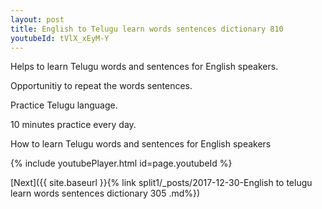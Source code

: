 ```yaml
---
layout: post
title: English to Telugu learn words sentences dictionary 810 
youtubeId: tVlX_xEyM-Y
---
```

 
 
Helps to learn Telugu words and sentences for English speakers.

Opportunitiy to repeat the words sentences. 

Practice Telugu language. 
 
10 minutes practice every day. 
 
How to learn Telugu words and sentences for English speakers 
 
{% include youtubePlayer.html id=page.youtubeId %}
 
 
[Next]({{ site.baseurl }}{% link  split1/_posts/2017-12-30-English to telugu learn words sentences dictionary 305 .md%})
 
